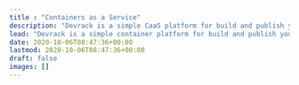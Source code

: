```yaml
---
title : "Containers as a Service"
description: "Devrack is a simple CaaS platform for build and publish your applications."
lead: "Devrack is a simple container platform for build and publish your applications in seconds"
date: 2020-10-06T08:47:36+00:00
lastmod: 2020-10-06T08:47:36+00:00
draft: false
images: []
---
```

